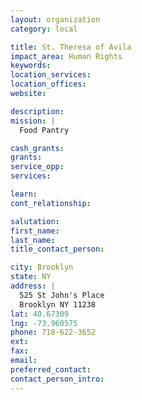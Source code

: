 ```yaml
---
layout: organization
category: local

title: St. Theresa of Avila
impact_area: Human Rights
keywords: 
location_services: 
location_offices: 
website: 

description: 
mission: |
  Food Pantry

cash_grants: 
grants: 
service_opp: 
services: 

learn: 
cont_relationship: 

salutation: 
first_name: 
last_name: 
title_contact_person: 

city: Brooklyn
state: NY
address: |
  525 St John's Place    
  Brooklyn NY 11238
lat: 40.67309
lng: -73.960575
phone: 718-622-3652
ext: 
fax: 
email: 
preferred_contact: 
contact_person_intro: 
---
```

